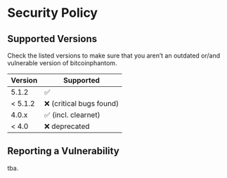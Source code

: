 # Security Policy

## Supported Versions

Check the listed versions to make sure that you aren’t an outdated or/and vulnerable version of bitcoinphantom.

| Version | Supported          |
| ------- | ------------------ |
| 5.1.2 | :white_check_mark: |
| < 5.1.2   | :x: (critical bugs found)  |
| 4.0.x   | :white_check_mark: (incl. clearnet)|
| < 4.0   | :x: deprecated |               |

## Reporting a Vulnerability

tba.
